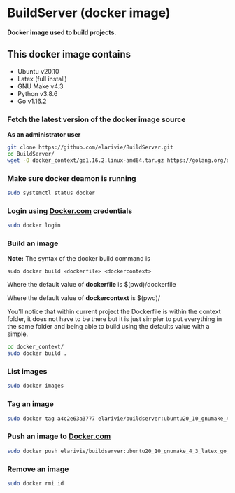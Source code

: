 # BuildServer (docker image)

**Docker image used to build projects.**

## This docker image contains
* Ubuntu v20.10
* Latex (full install)
* GNU Make v4.3
* Python v3.8.6
* Go v1.16.2

### Fetch the latest version of the docker image source

**As an administrator user**

```bash
git clone https://github.com/elarivie/BuildServer.git
cd BuildServer/
wget -O docker_context/go1.16.2.linux-amd64.tar.gz https://golang.org/dl/go1.16.2.linux-amd64.tar.gz
```

### Make sure docker deamon is running

```bash
sudo systemctl status docker
```

### Login using [Docker.com](https://www.docker.com/) credentials
```bash
sudo docker login
```

### Build an image

**Note:**
The syntax of the docker build command is

	sudo docker build <dockerfile> <dockercontext>

Where the default value of **dockerfile** is $(pwd)/dockerfile

Where the default value of **dockercontext** is $(pwd)/

You'll notice that within current project the Dockerfile is within the context folder, it does not have to be there but it is just simpler to put everything in the same folder and being able to build using the defaults value with a simple.

```bash
cd docker_context/
sudo docker build .
```

### List images

```bash
sudo docker images
```

### Tag an image
```bash
sudo docker tag a4c2e63a3777 elarivie/buildserver:ubuntu20_10_gnumake_4_3_latex_go_1_16
```

### Push an image to [Docker.com](https://www.docker.com/)
```bash
sudo docker push elarivie/buildserver:ubuntu20_10_gnumake_4_3_latex_go_1_16
```

### Remove an image
```bash
sudo docker rmi id
```
